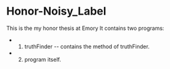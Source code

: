 # Honor-Noisy_Label
This is the my honor thesis at Emory
It contains two programs:

* 1. truthFinder -- contains the method of truthFinder. 
* 2. program itself. 